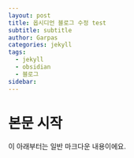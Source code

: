 ```yaml
---
layout: post
title: 옵시디언 블로그 수정 test
subtitle: subtitle
author: Garpas
categories: jekyll
tags:
  - jekyll
  - obsidian
  - 블로그
sidebar:
---
```


# 본문 시작
이 아래부터는 일반 마크다운 내용이에요.
